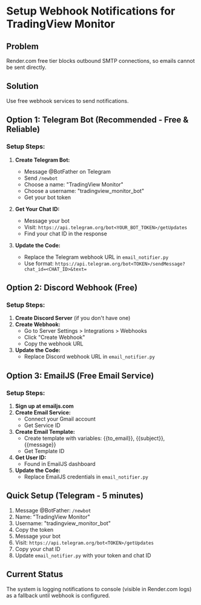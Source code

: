 # Setup Webhook Notifications for TradingView Monitor

## Problem
Render.com free tier blocks outbound SMTP connections, so emails cannot be sent directly.

## Solution
Use free webhook services to send notifications.

## Option 1: Telegram Bot (Recommended - Free & Reliable)

### Setup Steps:
1. **Create Telegram Bot:**
   - Message @BotFather on Telegram
   - Send `/newbot`
   - Choose a name: "TradingView Monitor"
   - Choose a username: "tradingview_monitor_bot"
   - Get your bot token

2. **Get Your Chat ID:**
   - Message your bot
   - Visit: `https://api.telegram.org/bot<YOUR_BOT_TOKEN>/getUpdates`
   - Find your chat ID in the response

3. **Update the Code:**
   - Replace the Telegram webhook URL in `email_notifier.py`
   - Use format: `https://api.telegram.org/bot<TOKEN>/sendMessage?chat_id=<CHAT_ID>&text=`

## Option 2: Discord Webhook (Free)

### Setup Steps:
1. **Create Discord Server** (if you don't have one)
2. **Create Webhook:**
   - Go to Server Settings > Integrations > Webhooks
   - Click "Create Webhook"
   - Copy the webhook URL
3. **Update the Code:**
   - Replace Discord webhook URL in `email_notifier.py`

## Option 3: EmailJS (Free Email Service)

### Setup Steps:
1. **Sign up at emailjs.com**
2. **Create Email Service:**
   - Connect your Gmail account
   - Get Service ID
3. **Create Email Template:**
   - Create template with variables: {{to_email}}, {{subject}}, {{message}}
   - Get Template ID
4. **Get User ID:**
   - Found in EmailJS dashboard
5. **Update the Code:**
   - Replace EmailJS credentials in `email_notifier.py`

## Quick Setup (Telegram - 5 minutes)

1. Message @BotFather: `/newbot`
2. Name: "TradingView Monitor"
3. Username: "tradingview_monitor_bot"
4. Copy the token
5. Message your bot
6. Visit: `https://api.telegram.org/bot<TOKEN>/getUpdates`
7. Copy your chat ID
8. Update `email_notifier.py` with your token and chat ID

## Current Status
The system is logging notifications to console (visible in Render.com logs) as a fallback until webhook is configured.
